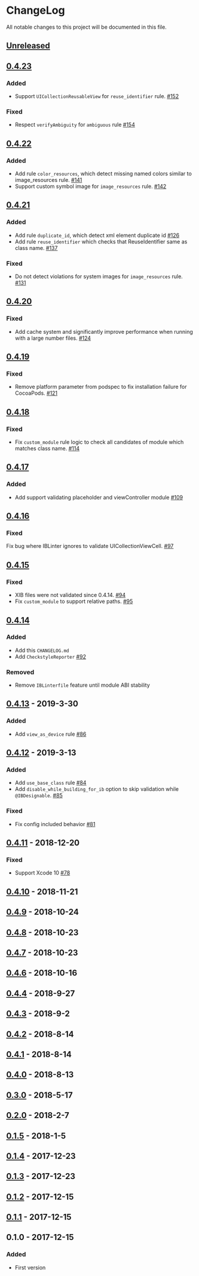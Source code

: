 # ChangeLog

All notable changes to this project will be documented in this file.

## [Unreleased]

## [0.4.23]

### Added

- Support `UICollectionReusableView` for `reuse_identifier` rule. [#152](https://github.com/IBDecodable/IBLinter/pull/152)

### Fixed

- Respect `verifyAmbiguity` for `ambiguous` rule [#154](https://github.com/IBDecodable/IBLinter/pull/154)

## [0.4.22]

### Added

- Add rule `color_resources`, which detect missing named colors similar to image_resources rule. [#141](https://github.com/IBDecodable/IBLinter/pull/141)
- Support custom symbol image for `image_resources` rule. [#142](https://github.com/IBDecodable/IBLinter/pull/142)

## [0.4.21]

### Added

- Add rule `duplicate_id`, which detect xml element duplicate id [#126](https://github.com/IBDecodable/IBLinter/pull/126)
- Add rule `reuse_identifier` which checks that ReuseIdentifier same as class name. [#137](https://github.com/IBDecodable/IBLinter/pull/137)

### Fixed

- Do not detect violations for system images for `image_resources` rule. [#131](https://github.com/IBDecodable/IBLinter/pull/131)

## [0.4.20]

### Fixed

- Add cache system and significantly improve performance when running with a large number files. [#124](https://github.com/IBDecodable/IBLinter/pull/124)

## [0.4.19]

### Fixed

- Remove platform parameter from podspec to fix installation failure for CocoaPods. [#121](https://github.com/IBDecodable/IBLinter/pull/121)

## [0.4.18]

### Fixed

- Fix `custom_module` rule logic to check all candidates of module which matches class name. [#114](https://github.com/IBDecodable/IBLinter/pull/114)

## [0.4.17]

### Added

- Add support validating placeholder and viewController module [#109](https://github.com/IBDecodable/IBLinter/pull/109)

## [0.4.16]
### Fixed
Fix bug where IBLinter ignores to validate UICollectionViewCell. [#97](https://github.com/IBDecodable/IBLinter/pull/97)

## [0.4.15]
### Fixed
- XIB files were not validated since 0.4.14. [#94](https://github.com/IBDecodable/IBLinter/pull/94)
- Fix `custom_module` to support relative paths. [#95](https://github.com/IBDecodable/IBLinter/pull/95)
## [0.4.14]
### Added
- Add this `CHANGELOG.md`
- Add `CheckstyleReporter` [#92](https://github.com/IBDecodable/IBLinter/pull/92)
### Removed
- Remove `IBLinterfile` feature until module ABI stability
## [0.4.13] - 2019-3-30
### Added
- Add `view_as_device` rule [#86](https://github.com/IBDecodable/IBLinter/pull/86)
## [0.4.12] - 2019-3-13
### Added
- Add `use_base_class` rule [#84](https://github.com/IBDecodable/IBLinter/pull/84)
- Add `disable_while_building_for_ib` option to skip validation while `@IBDesignable`. [#85](https://github.com/IBDecodable/IBLinter/pull/85)
### Fixed
- Fix config included behavior [#81](https://github.com/IBDecodable/IBLinter/issues/81)
## [0.4.11] - 2018-12-20
### Fixed
- Support Xcode 10 [#78](https://github.com/IBDecodable/IBLinter/pull/78)
## [0.4.10] - 2018-11-21
## [0.4.9] - 2018-10-24
## [0.4.8] - 2018-10-23
## [0.4.7] - 2018-10-23
## [0.4.6] - 2018-10-16
## [0.4.4] - 2018-9-27
## [0.4.3] - 2018-9-2
## [0.4.2] - 2018-8-14
## [0.4.1] - 2018-8-14
## [0.4.0] - 2018-8-13
## [0.3.0] - 2018-5-17
## [0.2.0] - 2018-2-7
## [0.1.5] - 2018-1-5
## [0.1.4] - 2017-12-23
## [0.1.3] - 2017-12-23
## [0.1.2] - 2017-12-15
## [0.1.1] - 2017-12-15

## 0.1.0 - 2017-12-15
### Added
- First version


[Unreleased]: https://github.com/IBDecodable/IBLinter/compare/0.4.23...HEAD
[0.4.23]: https://github.com/IBDecodable/IBLinter/compare/0.4.22...0.4.23
[0.4.22]: https://github.com/IBDecodable/IBLinter/compare/0.4.21...0.4.22
[0.4.21]: https://github.com/IBDecodable/IBLinter/compare/0.4.20...0.4.21
[0.4.20]: https://github.com/IBDecodable/IBLinter/compare/0.4.19...0.4.20
[0.4.19]: https://github.com/IBDecodable/IBLinter/compare/0.4.18...0.4.19
[0.4.18]: https://github.com/IBDecodable/IBLinter/compare/0.4.17...0.4.18
[0.4.17]: https://github.com/IBDecodable/IBLinter/compare/0.4.16...0.4.17
[0.4.16]: https://github.com/IBDecodable/IBLinter/compare/0.4.15...0.4.16
[0.4.15]: https://github.com/IBDecodable/IBLinter/compare/0.4.14...0.4.15
[0.4.14]: https://github.com/IBDecodable/IBLinter/compare/0.4.13...0.4.14
[0.4.13]: https://github.com/IBDecodable/IBLinter/compare/0.4.12...0.4.13
[0.4.12]: https://github.com/IBDecodable/IBLinter/compare/0.4.11...0.4.12
[0.4.11]: https://github.com/IBDecodable/IBLinter/compare/0.4.10...0.4.11
[0.4.10]: https://github.com/IBDecodable/IBLinter/compare/0.4.9...0.4.10
[0.4.9]: https://github.com/IBDecodable/IBLinter/compare/0.4.8...0.4.9
[0.4.8]: https://github.com/IBDecodable/IBLinter/compare/0.4.7...0.4.8
[0.4.7]: https://github.com/IBDecodable/IBLinter/compare/0.4.6...0.4.7
[0.4.6]: https://github.com/IBDecodable/IBLinter/compare/0.4.5...0.4.6
[0.4.5]: https://github.com/IBDecodable/IBLinter/compare/0.4.4...0.4.5
[0.4.4]: https://github.com/IBDecodable/IBLinter/compare/0.4.3...0.4.4
[0.4.3]: https://github.com/IBDecodable/IBLinter/compare/0.4.2...0.4.3
[0.4.2]: https://github.com/IBDecodable/IBLinter/compare/0.4.1...0.4.2
[0.4.1]: https://github.com/IBDecodable/IBLinter/compare/0.4.0...0.4.1
[0.4.0]: https://github.com/IBDecodable/IBLinter/compare/0.3.0...0.4.0
[0.3.0]: https://github.com/IBDecodable/IBLinter/compare/0.2.0...0.3.0
[0.2.0]: https://github.com/IBDecodable/IBLinter/compare/v0.1.5...0.2.0
[0.1.5]: https://github.com/IBDecodable/IBLinter/compare/v0.1.4...v0.1.5
[0.1.4]: https://github.com/IBDecodable/IBLinter/compare/v0.1.3...v0.1.4
[0.1.3]: https://github.com/IBDecodable/IBLinter/compare/v0.1.2...v0.1.3
[0.1.2]: https://github.com/IBDecodable/IBLinter/compare/v0.1.1...v0.1.2
[0.1.1]: https://github.com/IBDecodable/IBLinter/compare/v0.1.0...v0.1.1
